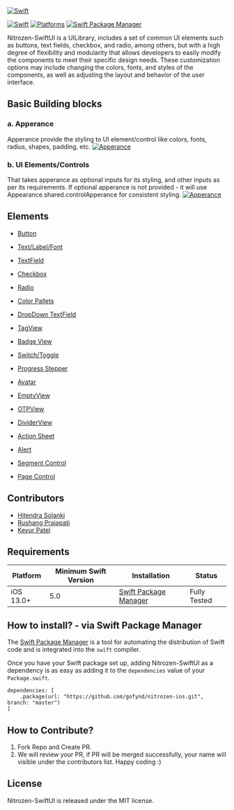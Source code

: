 [![Swift](https://raw.githubusercontent.com/hitendra-gofynd/nitrozen-ios/master/Example-Nitrozen-SwiftUI/Example-Nitrozen-SwiftUI/Preview%20Content/Nitrozen-github-white.png)](https://raw.githubusercontent.com/hitendra-gofynd/nitrozen-ios/master/Example-Nitrozen-SwiftUI/Example-Nitrozen-SwiftUI/Preview%20Content/Nitrozen-github-white.png)

[![Swift](https://img.shields.io/badge/Swift-5%2B-blue)](https://img.shields.io/badge/Swift-5%2B-blue)
[![Platforms](https://img.shields.io/badge/Platforms-iOS-orange)](https://img.shields.io/badge/Platforms-iOS-orange)
[![Swift Package Manager](https://img.shields.io/badge/Swift_Package_Manager-compatible-orange?style=flat-square)](https://img.shields.io/badge/Swift_Package_Manager-compatible-orange?style=flat-square)

Nitrozen-SwiftUI is a UILibrary, includes a set of common UI elements such as buttons, text fields, checkbox, and radio, among others, but with a high degree of flexibility and modularity that allows developers to easily modify the components to meet their specific design needs. These customization options may include changing the colors, fonts, and styles of the components, as well as adjusting the layout and behavior of the user interface.

## Basic Building blocks
### a. Apperance
Apperance provide the styling to UI element/control like colors, fonts, radius, shapes, padding, etc.
[![Apperance](https://raw.githubusercontent.com/hitendra-gofynd/nitrozen-ios/master/Example-Nitrozen-SwiftUI/Example-Nitrozen-SwiftUI/Preview%20Content/Nitrozen-apperance-architecture.png)](https://raw.githubusercontent.com/hitendra-gofynd/nitrozen-ios/master/Example-Nitrozen-SwiftUI/Example-Nitrozen-SwiftUI/Preview%20Content/Nitrozen-apperance-architecture.png)


### b. UI Elements/Controls
That takes apperance as optional inputs for its styling, and other inputs as per its requirements. If optional apperance is not provided - it will use Appearance.shared.controlApperance for consistent styling.
[![Apperance](https://raw.githubusercontent.com/hitendra-gofynd/nitrozen-ios/master/Example-Nitrozen-SwiftUI/Example-Nitrozen-SwiftUI/Preview%20Content/Nitrozen-apperance-builder-pattern.png)](https://raw.githubusercontent.com/hitendra-gofynd/nitrozen-ios/master/Example-Nitrozen-SwiftUI/Example-Nitrozen-SwiftUI/Preview%20Content/Nitrozen-apperance-builder-pattern.png)


## Elements
* [Button](https://github.com/hitendra-gofynd/nitrozen-ios/blob/master/Example-Nitrozen-SwiftUI/Example-Nitrozen-SwiftUI/Preview%20Content/ReadmeButton.md)
* [Text/Label/Font](https://github.com/hitendra-gofynd/nitrozen-ios/blob/master/Example-Nitrozen-SwiftUI/Example-Nitrozen-SwiftUI/Preview%20Content/ReadmeTextLabelFont.md)
* [TextField](https://github.com/hitendra-gofynd/nitrozen-ios/blob/master/Example-Nitrozen-SwiftUI/Example-Nitrozen-SwiftUI/Preview%20Content/ReadmeTextField.md)
* [Checkbox](https://github.com/hitendra-gofynd/nitrozen-ios/blob/master/Example-Nitrozen-SwiftUI/Example-Nitrozen-SwiftUI/Preview%20Content/ReadmeCheckbox.md)
* [Radio](https://github.com/hitendra-gofynd/nitrozen-ios/blob/master/Example-Nitrozen-SwiftUI/Example-Nitrozen-SwiftUI/Preview%20Content/ReadmeRadio.md)
* [Color Pallets](https://github.com/hitendra-gofynd/nitrozen-ios/blob/master/Example-Nitrozen-SwiftUI/Example-Nitrozen-SwiftUI/Preview%20Content/ReadmeColors.md)
* [DropDown TextField](https://github.com/hitendra-gofynd/nitrozen-ios/blob/master/Example-Nitrozen-SwiftUI/Example-Nitrozen-SwiftUI/Preview%20Content/ReadmeDropdownTextfield.md)
* [TagView](https://github.com/hitendra-gofynd/nitrozen-ios/blob/master/Example-Nitrozen-SwiftUI/Example-Nitrozen-SwiftUI/Preview%20Content/ReadmeTagView.md)
* [Badge View](https://github.com/hitendra-gofynd/nitrozen-ios/blob/master/Example-Nitrozen-SwiftUI/Example-Nitrozen-SwiftUI/Preview%20Content/ReadmeBadge.md)
* [Switch/Toggle](https://github.com/hitendra-gofynd/nitrozen-ios/blob/master/Example-Nitrozen-SwiftUI/Example-Nitrozen-SwiftUI/Preview%20Content/ReadmeToggle.md)
* [Progress Stepper](https://github.com/hitendra-gofynd/nitrozen-ios/blob/master/Example-Nitrozen-SwiftUI/Example-Nitrozen-SwiftUI/Preview%20Content/ReadmeProgressStepper.md)
* [Avatar](https://github.com/keyur-gofynd/nitrozen-ios/blob/master/Example-Nitrozen-SwiftUI/Example-Nitrozen-SwiftUI/Preview%20Content/ReadmeAvatar.md)
* [EmptyView](https://github.com/keyur-gofynd/nitrozen-ios/blob/master/Example-Nitrozen-SwiftUI/Example-Nitrozen-SwiftUI/Preview%20Content/ReadmeEmptyView.md)

* [OTPView](https://github.com/keyur-gofynd/nitrozen-ios/blob/master/Example-Nitrozen-SwiftUI/Example-Nitrozen-SwiftUI/Preview%20Content/ReadmeOTPView.md)

* [DividerView](https://github.com/keyur-gofynd/nitrozen-ios/blob/master/Example-Nitrozen-SwiftUI/Example-Nitrozen-SwiftUI/Preview%20Content/ReadmeDividerView.md)

* [Action Sheet](https://github.com/keyur-gofynd/nitrozen-ios/blob/master/Example-Nitrozen-SwiftUI/Example-Nitrozen-SwiftUI/Preview%20Content/ReadmeActionSheet.md)

* [Alert](https://github.com/keyur-gofynd/nitrozen-ios/blob/master/Example-Nitrozen-SwiftUI/Example-Nitrozen-SwiftUI/Preview%20Content/ReadmeAlert.md)

* [Segment Control](https://github.com/keyur-gofynd/nitrozen-ios/blob/master/Example-Nitrozen-SwiftUI/Example-Nitrozen-SwiftUI/Preview%20Content/ReadmeSegmentControl.md)

* [Page Control](https://github.com/keyur-gofynd/nitrozen-ios/blob/master/Example-Nitrozen-SwiftUI/Example-Nitrozen-SwiftUI/Preview%20Content/ReadmePageControl.md)


## Contributors

- [Hitendra Solanki](https://github.com/hitendradeveloper)
- [Rushang Prajapati](https://github.com/Rushang08)
- [Keyur Patel](https://github.com/KeyurPatel-1)

## Requirements

| Platform | Minimum Swift Version | Installation | Status |
| --- | --- | --- | --- |
| iOS 13.0+ | 5.0 | [Swift Package Manager](#swift-package-manager) | Fully Tested |

## How to install? - via Swift Package Manager

The  [Swift Package Manager](https://swift.org/package-manager/)  is a tool for automating the distribution of Swift code and is integrated into the  `swift`  compiler.

Once you have your Swift package set up, adding Nitrozen-SwiftUI as a dependency is as easy as adding it to the  `dependencies`  value of your  `Package.swift`.

```
dependencies: [
    .package(url: "https://github.com/gofynd/nitrozen-ios.git", branch: "master")
]
```

## How to Contribute?

1. Fork Repo and Create PR. 
2. We will review your PR, if PR will be merged successfully, your name will visible under the contributors list. Happy coding :)

## License

Nitrozen-SwiftUI is released under the MIT license.


